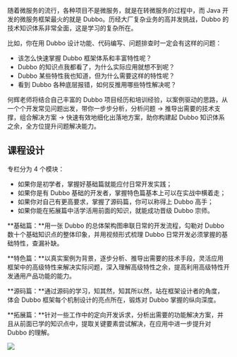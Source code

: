 随着微服务的流行，各种项目不是微服务，就是在转微服务的过程中，而 Java 开发的微服务框架最火的就是 Dubbo。历经大厂复杂业务的高并发挑战，Dubbo 的技术知识体系非常全面，这是学习的复杂所在。

比如，你在用 Dubbo 设计功能、代码编写、问题排查时一定会有这样的问题：

- 该怎么快速掌握 Dubbo 框架体系和丰富特性呢？
- Dubbo 的知识点我都看了，为什么实际应用就想不到呢？
- Dubbo 某些特性我也知道，但为什么需要这样的特性呢？
- 看到 Dubbo 各种底层报错，如何反推用哪些特性解决呢？

何辉老师将结合自己丰富的 Dubbo 项目经历和培训经验，以案例驱动的思路，从一个个开发常见问题出发，带你一步步分析，分析问题 -&gt; 推导出需要的技术支撑，组合解决方案 -&gt; 快速有效地细化出落地方案，助你构建起 Dubbo 知识体系之余，全方位提升问题解决能力。

## 课程设计

专栏分为 4 个模块：

- 如果你是初学者，掌握好基础篇就能应付日常开发实践；
- 如果你是有 Dubbo 基础的开发者，掌握特色篇基本上可以在实战中横着走；
- 如果你对自己有更高要求，掌握了源码篇，你可以称得上 Dubbo 高手；
- 如果你能在拓展篇中活学活用前面的知识，就能成功晋级 Dubbo 宗师。

**基础篇：**用一张 Dubbo 的总体架构图串联日常的开发流程，勾勒对 Dubbo 数十个基础知识点的整体印象，并用视频形式梳理 Dubbo 日常开发必须掌握的基础特性，查漏补缺。

**特色篇：**以真实案例为背景，逐步分析、推导出需要的技术手段，灵活应用框架中的高级特性来解决实际问题，深入理解高级特性之余，提高利用高级特性开发通用产品功能的能力。

**源码篇：**通过源码的学习，知其然，知其所以然，站在框架设计者的角度，体会 Dubbo 框架每个机制设计的亮点所在，锻炼对 Dubbo 掌握的纵向深度。

**拓展篇：**针对一些工作中的定向开发诉求，分析出需要的功能解决方案，并且从前面已学的知识点中，提取关键要素尝试解决，在应用中进一步提升对 Dubbo 的理解。

![](https://static001.geekbang.org/resource/image/a1/71/a197b81e91b19c8b134108373b329971.jpg)
